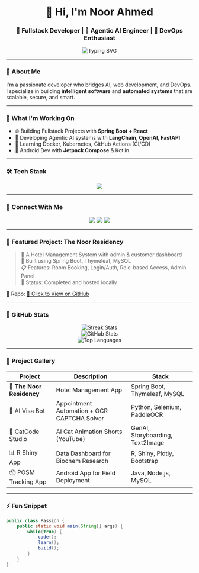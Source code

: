 <h1 align="center">👋 Hi, I'm Noor Ahmed</h1>
<h3 align="center">🚀 Fullstack Developer | 🤖 Agentic AI Engineer | 🔧 DevOps Enthusiast</h3>

<p align="center">
  <img src="https://readme-typing-svg.demolab.com?font=Fira+Code&size=22&duration=3000&pause=1000&color=5C258D&center=true&vCenter=true&width=600&lines=Spring+Boot+%2B+Thymeleaf+Expert;Agentic+AI+Developer+%F0%9F%A4%96;Scalable+Systems+with+DevOps;Always+Learning+%F0%9F%93%9A" alt="Typing SVG" />
</p>

---

### 📌 About Me
I'm a passionate developer who bridges AI, web development, and DevOps.  
I specialize in building **intelligent software** and **automated systems** that are scalable, secure, and smart.

---

### 🔭 What I'm Working On
- 🌐 Building Fullstack Projects with **Spring Boot + React**
- 🤖 Developing Agentic AI systems with **LangChain, OpenAI, FastAPI**
- 🧱 Learning Docker, Kubernetes, GitHub Actions (CI/CD)
- 📱 Android Dev with **Jetpack Compose** & Kotlin

---

### 🛠️ Tech Stack
<p align="center">
  <img src="https://skillicons.dev/icons?i=java,spring,thymeleaf,react,js,ts,python,fastapi,nodejs,mysql,mongodb,git,github,docker,kubernetes,aws,postman,figma,html,css,tailwind" />
</p>

---

### 🔗 Connect With Me
<p align="center">
  <a href="mailto:aniiahmed380@gmail.com"><img src="https://img.shields.io/badge/Email-aniiahmed380@gmail.com-D14836?style=for-the-badge&logo=gmail&logoColor=white"/></a>
  <a href="https://www.linkedin.com/in/noor-ahmed-2980b122a/" target="_blank"><img src="https://img.shields.io/badge/LinkedIn-Noor_Ahmed-blue?style=for-the-badge&logo=linkedin"/></a>
  <a href="https://www.instagram.com/chrmingnoor786/" target="_blank"><img src="https://img.shields.io/badge/Instagram-Charming_Noor-purple?style=for-the-badge&logo=instagram"/></a>
</p>

---

### 🧠 Featured Project: **The Noor Residency**
> 🏨 A Hotel Management System with admin & customer dashboard  
> 🔧 Built using Spring Boot, Thymeleaf, MySQL  
> 📋 Features: Room Booking, Login/Auth, Role-based Access, Admin Panel  
> 🎯 Status: Completed and hosted locally

📌 Repo: [🔗 Click to View on GitHub](https://github.com/noorahmed786/the-noor-residency)

---

### 🧩 GitHub Stats
<p align="center">
  <img src="https://github-readme-streak-stats.herokuapp.com/?user=noorahmed786&theme=react" alt="Streak Stats" />
  <br>
  <img src="https://github-readme-stats.vercel.app/api?username=noorahmed786&show_icons=true&theme=react" alt="GitHub Stats" />
  <br>
  <img src="https://github-readme-stats.vercel.app/api/top-langs/?username=noorahmed786&layout=compact&theme=react" alt="Top Languages" />
</p>

---

### 📁 Project Gallery
| Project | Description | Stack |
|--------|-------------|-------|
| 🏨 **The Noor Residency** | Hotel Management App | Spring Boot, Thymeleaf, MySQL |
| 🤖 AI Visa Bot | Appointment Automation + OCR CAPTCHA Solver | Python, Selenium, PaddleOCR |
| 🐾 CatCode Studio | AI Cat Animation Shorts (YouTube) | GenAI, Storyboarding, Text2Image |
| 📊 R Shiny App | Data Dashboard for Biochem Research | R, Shiny, Plotly, Bootstrap |
| 📦 POSM Tracking App | Android App for Field Deployment | Java, Node.js, MySQL |

---

### ⚡ Fun Snippet
```java
public class Passion {
    public static void main(String[] args) {
        while(true) {
            code();
            learn();
            build();
        }
    }
}
